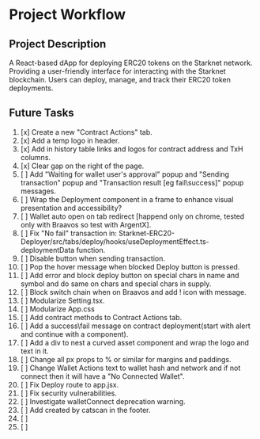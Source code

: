 # Project Workflow

## Project Description
A React-based dApp for deploying ERC20 tokens on the Starknet network.
Providing a user-friendly interface for interacting with the Starknet blockchain.
Users can deploy, manage, and track their ERC20 token deployments.


## Future Tasks

 1. [x] Create a new "Contract Actions" tab.
 2. [x] Add a temp logo in header.
 3. [x] Add in history table links and logos for contract address and TxH columns.
 4. [x] Clear gap on the right of the page.
 5. [ ] Add "Waiting for wallet user's approval" popup and "Sending transaction" popup and "Transaction result [eg fail\success]" popup messages.
 6. [ ] Wrap the Deployment component in a frame to enhance visual presentation and accessibility?
 7. [ ] Wallet auto open on tab redirect [happend only on chrome, tested only with Braavos so test with ArgentX].
 8. [ ] Fix "No fail" transaction in: Starknet-ERC20-Deployer/src/tabs/deploy/hooks/useDeploymentEffect.ts-deploymentData function.
 9. [ ] Disable button when sending transaction.
10. [ ] Pop the hover message when blocked Deploy button is pressed.
11. [ ] Add error and block deploy button on special chars in name and symbol and do same on chars and special chars in supply.
12. [ ] Block switch chain when on Braavos and add ! icon with message.
13. [ ] Modularize Setting.tsx.
14. [ ] Modularize App.css
15. [ ] Add contract methods to Contract Actions tab.
16. [ ] Add a success\fail message on contract deployment(start with alert and continue with a component). 
17. [ ] Add a div to nest a curved asset component and wrap the logo and text in it.
18. [ ] Change all px props to % or similar for margins and paddings.
19. [ ] Change Wallet Actions text to wallet hash and network and if not connect then it will have a "No Connected Wallet". 
20. [ ] Fix Deploy route to app.jsx.
21. [ ] Fix security vulnerabilities.
22. [ ] Investigate walletConnect deprecation warning.
23. [ ] Add created by catscan in the footer.
24. [ ]
25. [ ]